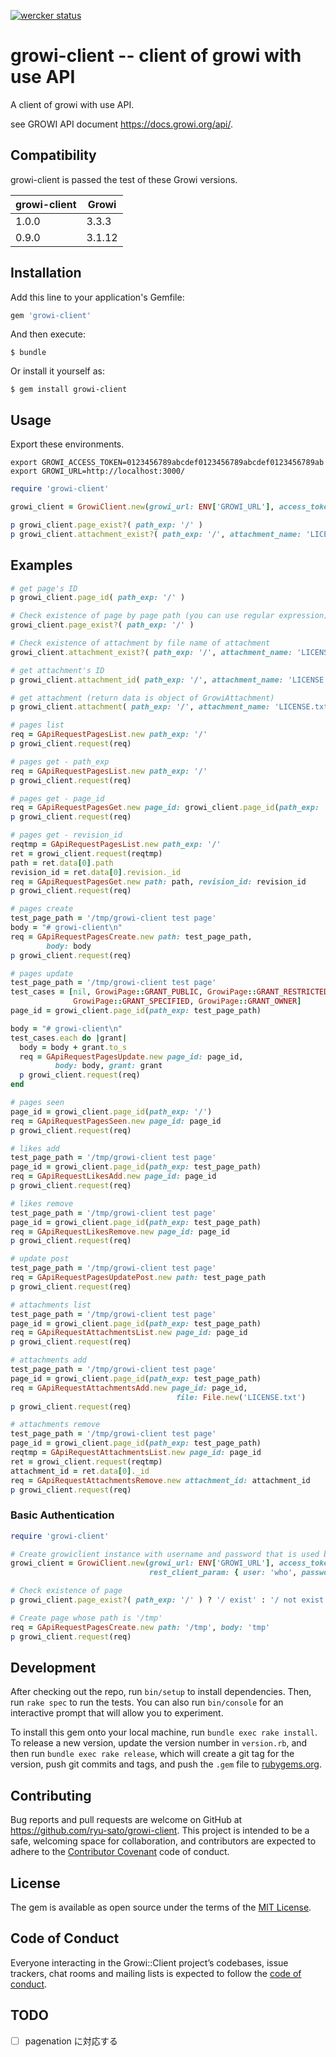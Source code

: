 [![wercker status](https://app.wercker.com/status/837aadfe3b9e25cf5aacd36ae2bdc6a4/s/master "wercker status")](https://app.wercker.com/project/byKey/837aadfe3b9e25cf5aacd36ae2bdc6a4)

# growi-client -- client of growi with use API

A client of growi with use API.

see GROWI API document https://docs.growi.org/api/.

## Compatibility

growi-client is passed the test of these Growi versions.

|growi-client|Growi|
| --- | --- |
|1.0.0|3.3.3|
|0.9.0|3.1.12|

## Installation

Add this line to your application's Gemfile:

```ruby
gem 'growi-client'
```

And then execute:

    $ bundle

Or install it yourself as:

    $ gem install growi-client

## Usage

Export these environments.

```
export GROWI_ACCESS_TOKEN=0123456789abcdef0123456789abcdef0123456789ab
export GROWI_URL=http://localhost:3000/
```

```ruby
require 'growi-client'

growi_client = GrowiClient.new(growi_url: ENV['GROWI_URL'], access_token: ENV['GROWI_ACCESS_TOKEN'])

p growi_client.page_exist?( path_exp: '/' )
p growi_client.attachment_exist?( path_exp: '/', attachment_name: 'LICENSE.txt' )
```

## Examples

```ruby
# get page's ID
p growi_client.page_id( path_exp: '/' )
```

```ruby
# Check existence of page by page path (you can use regular expression)
growi_client.page_exist?( path_exp: '/' )
```

```ruby
# Check existence of attachment by file name of attachment
growi_client.attachment_exist?( path_exp: '/', attachment_name: 'LICENSE.txt' )
```

```ruby
# get attachment's ID
p growi_client.attachment_id( path_exp: '/', attachment_name: 'LICENSE.txt' )
```

```ruby
# get attachment (return data is object of GrowiAttachment)
p growi_client.attachment( path_exp: '/', attachment_name: 'LICENSE.txt' )
```

```ruby
# pages list
req = GApiRequestPagesList.new path_exp: '/'
p growi_client.request(req)
```

```ruby
# pages get - path_exp
req = GApiRequestPagesList.new path_exp: '/'
p growi_client.request(req)
```

```ruby
# pages get - page_id
req = GApiRequestPagesGet.new page_id: growi_client.page_id(path_exp: '/')
p growi_client.request(req)
```

```ruby
# pages get - revision_id
reqtmp = GApiRequestPagesList.new path_exp: '/'
ret = growi_client.request(reqtmp)
path = ret.data[0].path
revision_id = ret.data[0].revision._id
req = GApiRequestPagesGet.new path: path, revision_id: revision_id
p growi_client.request(req)
```

```ruby
# pages create
test_page_path = '/tmp/growi-client test page'
body = "# growi-client\n"
req = GApiRequestPagesCreate.new path: test_page_path,
        body: body
p growi_client.request(req)
```

```ruby
# pages update
test_page_path = '/tmp/growi-client test page'
test_cases = [nil, GrowiPage::GRANT_PUBLIC, GrowiPage::GRANT_RESTRICTED,
              GrowiPage::GRANT_SPECIFIED, GrowiPage::GRANT_OWNER]
page_id = growi_client.page_id(path_exp: test_page_path)

body = "# growi-client\n"
test_cases.each do |grant|
  body = body + grant.to_s
  req = GApiRequestPagesUpdate.new page_id: page_id,
          body: body, grant: grant
  p growi_client.request(req)
end
```

```ruby
# pages seen
page_id = growi_client.page_id(path_exp: '/')
req = GApiRequestPagesSeen.new page_id: page_id
p growi_client.request(req)
```

```ruby
# likes add
test_page_path = '/tmp/growi-client test page'
page_id = growi_client.page_id(path_exp: test_page_path)
req = GApiRequestLikesAdd.new page_id: page_id
p growi_client.request(req)
```

```ruby
# likes remove
test_page_path = '/tmp/growi-client test page'
page_id = growi_client.page_id(path_exp: test_page_path)
req = GApiRequestLikesRemove.new page_id: page_id
p growi_client.request(req)
```

```ruby
# update post
test_page_path = '/tmp/growi-client test page'
req = GApiRequestPagesUpdatePost.new path: test_page_path
p growi_client.request(req)
```


```ruby
# attachments list
test_page_path = '/tmp/growi-client test page'
page_id = growi_client.page_id(path_exp: test_page_path)
req = GApiRequestAttachmentsList.new page_id: page_id
p growi_client.request(req)
```

```ruby
# attachments add
test_page_path = '/tmp/growi-client test page'
page_id = growi_client.page_id(path_exp: test_page_path)
req = GApiRequestAttachmentsAdd.new page_id: page_id,
                                     file: File.new('LICENSE.txt')
p growi_client.request(req)
```

```ruby
# attachments remove
test_page_path = '/tmp/growi-client test page'
page_id = growi_client.page_id(path_exp: test_page_path)
reqtmp = GApiRequestAttachmentsList.new page_id: page_id
ret = growi_client.request(reqtmp)
attachment_id = ret.data[0]._id
req = GApiRequestAttachmentsRemove.new attachment_id: attachment_id
p growi_client.request(req)
```

### Basic Authentication

```ruby
require 'growi-client'

# Create growiclient instance with username and password that is used by basic authentication
growi_client = GrowiClient.new(growi_url: ENV['GROWI_URL'], access_token: ENV['GROWI_ACCESS_TOKEN'],
                               rest_client_param: { user: 'who', password: 'bar'})

# Check existence of page
p growi_client.page_exist?( path_exp: '/' ) ? '/ exist' : '/ not exist'

# Create page whose path is '/tmp'
req = GApiRequestPagesCreate.new path: '/tmp', body: 'tmp'
p growi_client.request(req)
```

## Development

After checking out the repo, run `bin/setup` to install dependencies. Then, run `rake spec` to run the tests. You can also run `bin/console` for an interactive prompt that will allow you to experiment.

To install this gem onto your local machine, run `bundle exec rake install`. To release a new version, update the version number in `version.rb`, and then run `bundle exec rake release`, which will create a git tag for the version, push git commits and tags, and push the `.gem` file to [rubygems.org](https://rubygems.org).

## Contributing

Bug reports and pull requests are welcome on GitHub at https://github.com/ryu-sato/growi-client. This project is intended to be a safe, welcoming space for collaboration, and contributors are expected to adhere to the [Contributor Covenant](http://contributor-covenant.org) code of conduct.

## License

The gem is available as open source under the terms of the [MIT License](http://opensource.org/licenses/MIT).

## Code of Conduct

Everyone interacting in the Growi::Client project’s codebases, issue trackers, chat rooms and mailing lists is expected to follow the [code of conduct](https://github.com/ryu-satgrowiwi-client/blob/master/CODE_OF_CONDUCT.md).

## TODO

- [ ] pagenation に対応する
